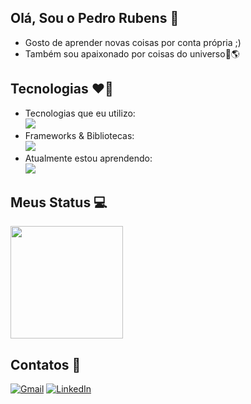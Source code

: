 ## Olá, Sou o Pedro Rubens :wave:

<ul>
  <li> Gosto de aprender novas coisas por conta própria ;)</li>
  <li> Também sou apaixonado por coisas do universo🚀🌎</li>
</ul>

## Tecnologias ❤️‍🔥
<ul>
  <li> 
    Tecnologias que eu utilizo: <br>
    <a href="https://skillicons.dev">
      <img src="https://skillicons.dev/icons?i=java,js,python,lua,cpp,cs,html,css,ts,spring,mysql,postgres,figma,blender" />
    </a>
  </li>

  <li> 
    Frameworks & Bibliotecas: <br>
    <a href="https://skillicons.dev">
      <img src="https://skillicons.dev/icons?i=tailwind,react,nextjs,threejs" />
    </a>
  </li>

  <li> 
     Atualmente estou aprendendo: <br>
    <a href="https://skillicons.dev">
      <img src="https://skillicons.dev/icons?i=vue,aws,docker" />
  </a>
  </li>
</ul>

## Meus Status 💻
<img height="180em" src="https://github-readme-stats.vercel.app/api/top-langs/?username=PedrouColares&layout=compact&langs_count=16&theme=omni"/>

## Contatos 🤏
<a href="mailto:pedro.colaressrubens15789@gmail.com"><img src="https://img.shields.io/badge/Gmail-D14836?style=for-the-badge&logo=gmail&logoColor=white" alt="Gmail"></a>
<a href="https://www.linkedin.com/in/pedro-rubens-7033a5236/" target="_blank">
  <img src="https://img.shields.io/badge/LinkedIn-0077B5?style=for-the-badge&logo=linkedin&logoColor=white" alt="LinkedIn">
</a>
